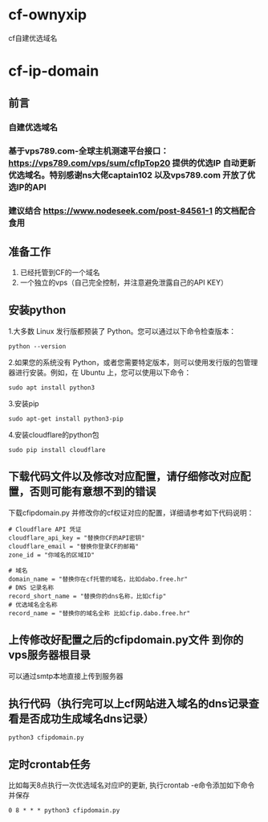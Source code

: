 # cf-ownyxip
cf自建优选域名
# cf-ip-domain

## 前言
### 自建优选域名
### 基于vps789.com-全球主机测速平台接口： https://vps789.com/vps/sum/cfIpTop20 提供的优选IP 自动更新优选域名。特别感谢ns大佬captain102 以及vps789.com 开放了优选IP的API
### 建议结合 https://www.nodeseek.com/post-84561-1 的文档配合食用

## 准备工作
1. 已经托管到CF的一个域名
2. 一个独立的vps（自己完全控制，并注意避免泄露自己的API KEY）

## 安装python
1.大多数 Linux 发行版都预装了 Python。您可以通过以下命令检查版本：
```
python --version
```
2.如果您的系统没有 Python，或者您需要特定版本，则可以使用发行版的包管理器进行安装。例如，在 Ubuntu 上，您可以使用以下命令：
```
sudo apt install python3
```
3.安装pip
```
sudo apt-get install python3-pip
```
4.安装cloudflare的python包
```
sudo pip install cloudflare
```
## 下载代码文件以及修改对应配置，请仔细修改对应配置，否则可能有意想不到的错误
下载cfipdomain.py 并修改你的cf权证对应的配置，详细请参考如下代码说明：
```
# Cloudflare API 凭证
cloudflare_api_key = "替换你CF的API密钥"
cloudflare_email = "替换你登录CF的邮箱"
zone_id = "你域名的区域ID"

# 域名
domain_name = "替换你在cf托管的域名，比如dabo.free.hr"
# DNS 记录名称
record_short_name = "替换你的dns名称，比如cfip"
# 优选域名全名称
record_name = "替换你的域名全称 比如cfip.dabo.free.hr"
```
## 上传修改好配置之后的cfipdomain.py文件 到你的vps服务器根目录
可以通过smtp本地直接上传到服务器
## 执行代码（执行完可以上cf网站进入域名的dns记录查看是否成功生成域名dns记录）
```
python3 cfipdomain.py
```
## 定时crontab任务
比如每天8点执行一次优选域名对应IP的更新, 执行crontab -e命令添加如下命令并保存
```
0 8 * * * python3 cfipdomain.py
```
